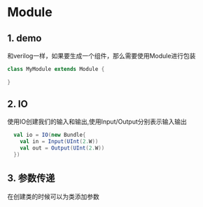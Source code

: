 # Module

## 1. demo

和verilog一样，如果要生成一个组件，那么需要使用Module进行包装

```scala
class MyModule extends Module {
	
}
```

## 2. IO

使用IO创建我们的输入和输出,使用Input/Output分别表示输入输出

```scala
  val io = IO(new Bundle{
    val in = Input(UInt(2.W))
    val out = Output(UInt(2.W))
  })
```

## 3. 参数传递

在创建类的时候可以为类添加参数
```scala

```


